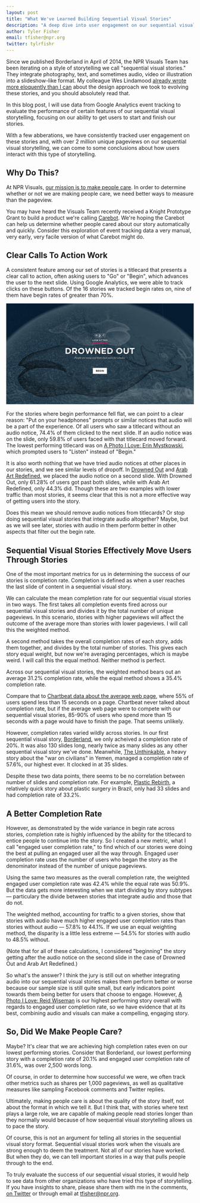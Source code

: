 ```yaml
---
layout: post
title: "What We've Learned Building Sequential Visual Stories"
description: "A deep dive into user engagement on our sequential visual stories"
author: Tyler Fisher
email: tfisher@npr.org
twitter: tylrfishr
---
```


Since we published Borderland in April of 2014, the NPR Visuals Team has been iterating on a style of storytelling we call "sequential visual stories." They integrate photography, text, and sometimes audio, video or illustration into a slideshow-like format. My colleague Wes Lindamood [already wrote more eloquently than I can](https://source.opennews.org/en-US/learning/evolution-nprs-picture-stories/) about the design approach we took to evolving these stories, and you should absolutely read that.

In this blog post, I will use data from Google Analytics event tracking to evaluate the performance of certain features of our sequential visual storytelling, focusing on our ability to get users to start and finish our stories.

With a few abberations, we have consistently tracked user engagement on these stories and, with over 2 million unique pageviews on our sequential visual storytelling, we can come to some conclusions about how users interact with this type of storytelling.

## Why Do This?

At NPR Visuals, [our mission is to make people care](http://hackerjournalist.net/2014/04/24/what-is-your-mission/). In order to determine whether or not we are making people care, we need better ways to measure than the pageview. 

You may have heard the Visuals Team recently received a Knight Prototype Grant to build a product we're calling [Carebot](http://knightfoundation.org/grants/201551645/). We're hoping the Carebot can help us determine whether people cared about our story automatically and quickly. Consider this exploration of event tracking data a very manual, very early, very facile version of what Carebot might do.

## Clear Calls To Action Work

A consistent feature among our set of stories is a titlecard that presents a clear call to action, often asking users to "Go" or "Begin", which advances the user to the next slide. Using Google Analytics, we were able to track clicks on these buttons. Of the 16 stories we tracked begin rates on, nine of them have begin rates of greater than 70%. 

![An example titlecard](/img/posts/titlecard-example.png)

For the stories where begin performance fell flat, we can point to a clear reason: "Put on your headphones" prompts or similar notices that audio will be a part of the experience. Of all users who saw a titlecard without an audio notice, 74.4% of them clicked to the next slide. If an audio notice was on the slide, only 59.8% of users faced with that titlecard moved forward. The lowest performing titlecard was on [A Photo I Love: Erin Mystkowski](apps.npr.org/lookatthis/posts/mystkowski-loves/), which prompted users to "Listen" instead of "Begin."

<div id="begin"></div>
<script type="text/javascript" src="http://stage-apps.npr.org/dailygraphics/graphics/look-begin-rate-table/js/lib/pym.js"></script>
<script>
    var pymParent = new pym.Parent('begin', 'http://stage-apps.npr.org/dailygraphics/graphics/look-begin-rate-table/child.html', {});
</script>

It is also worth nothing that we have tried audio notices at other places in our stories, and we see similar levels of dropoff. In [Drowned Out](http://apps.npr.org/lookatthis/posts/whales) and [Arab Art Redefined](http://apps.npr.org/lookatthis/posts/al-qassemi), we placed the audio notice on a second slide. With Drowned Out, only 61.28% of users got past both slides, while with Arab Art Redefined, only 44.3% did. Though these are two examples with lower traffic than most stories, it seems clear that this is not a more effective way of getting users into the story.

Does this mean we should remove audio notices from titlecards? Or stop doing sequential visual stories that integrate audio altogether? Maybe, but as we will see later, stories with audio in them perform better in other aspects that filter out the begin rate.

## Sequential Visual Stories Effectively Move Users Through Stories

One of the most important metrics for us in determining the success of our stories is completion rate. Completion is defined as when a user reaches the last slide of content in a sequential visual story. 

We can calculate the mean completion rate for our sequential visual stories in two ways. The first takes all completion events fired across our sequential visual stories and divides it by the total number of unique pageviews. In this scenario, stories with higher pageviews will affect the outcome of the average more than stories with lower pageviews. I will call this the weighted method.

A second method takes the overall completion rates of each story, adds them together, and divides by the total number of stories. This gives each story equal weight, but now we're averaging percentages, which is maybe weird. I will call this the equal method. Neither method is perfect.

Across our sequential visual stories, the weighted method bears out an average 31.2% completion rate, while the equal method shows a 35.4% completion rate. 

Compare that to [Chartbeat data about the average web page](http://time.com/12933/what-you-think-you-know-about-the-web-is-wrong/), where 55% of users spend less than 15 seconds on a page. Chartbeat never talked about completion rate, but if the average web page were to compete with our sequential visual stories, 85-90% of users who spend more than 15 seconds with a page would have to finish the page. That seems unlikely.

However, completion rates varied wildly across stories. In our first sequential visual story, [Borderland](http://apps.npr.org/borderland), we only acheived a completion rate of 20%. It was also 130 slides long, nearly twice as many slides as any other sequential visual story we've done. Meanwhile, [The Unthinkable](http://apps.npr.org/lookatthis/posts/yemen), a heavy story about the "war on civilians" in Yemen, managed a completion rate of 57.6%, our highest ever. It clocked in at 35 slides. 

Despite these two data points, there seems to be no correlation between number of slides and completion rate. For example, [Plastic Rebirth](http://apps.npr.org/lookatthis/posts/plastic/), a relatively quick story about plastic surgery in Brazil, only had 33 slides and had completion rate of 33.2%.

<div id="correlation"></div>
<script type="text/javascript" src="http://stage-apps.npr.org/dailygraphics/graphics/look-slides-completion/js/lib/pym.js"></script>
<script>
    var pymParent = new pym.Parent('correlation', 'http://stage-apps.npr.org/dailygraphics/graphics/look-slides-completion/child.html', {});
</script>

## A Better Completion Rate

However, as demonstrated by the wide variance in begin rate across stories, completion rate is highly influenced by the ability for the titlecard to entice people to continue into the story. So I created a new metric, what I call "engaged user completion rate," to find which of our stories were doing the best at pulling an engaged user all the way through. Engaged user completion rate uses the number of users who began the story as the denominator instead of the number of unique pageviews.

Using the same two measures as the overall completion rate, the weighted engaged user completion rate was 42.4% while the equal rate was 50.9%. But the data gets more interesting when we start dividing by story subtypes &mdash; particulary the divide between stories that integrate audio and those that do not.

The weighted method, accounting for traffic to a given stories, show that stories with audio have much higher engaged user completion rates than stories without audio &mdash; 57.8% to 44.1%. If we use an equal weighting method, the disparity is a little less extreme &mdash; 54.5% for stories with audio to 48.5% without. 

(Note that for all of these calculations, I considered "beginning" the story getting after the audio notice on the second slide in the case of Drowned Out and Arab Art Redefined.)

So what's the answer? I think the jury is still out on whether integrating audio into our sequential visual stories makes them perform better or worse because our sample size is still quite small, but early indicators point towards them being better for users that choose to engage. However, [A Photo I Love: Reid Wiseman](http://apps.npr.org/lookatthis/posts/spacepix) is our highest performing story overall with regards to engaged user completion rate, so we have evidence that at its best, combining audio and visuals can make a compelling, engaging story.

<div id="completion"></div>
<script type="text/javascript" src="http://stage-apps.npr.org/dailygraphics/graphics/look-completion-rate-table/js/lib/pym.js"></script>
<script>
    var pymParent = new pym.Parent('completion', 'http://stage-apps.npr.org/dailygraphics/graphics/look-completion-rate-table/child.html', {});
</script>

## So, Did We Make People Care?

Maybe? It's clear that we are achieving high completion rates even on our lowest performing stories. Consider that Borderland, our lowest performing story with a completion rate of 20.1% and engaged user completion rate of 31.6%, was over 2,500 words long. 

Of course, in order to determine how successful we were, we often track other metrics such as shares per 1,000 pageviews, as well as qualitative measures like sampling Facebook comments and Twitter replies.

Ultimately, making people care is about the quality of the story itself, not about the format in which we tell it. But I think that, with stories where text plays a large role, we are capable of making people read stories longer than they normally would because of how sequential visual storytelling allows us to pace the story.

Of course, this is not an argument for telling all stories in the sequential visual story format. Sequential visual stories work when the visuals are strong enough to deem the treatment. Not all of our stories have worked. But when they do, we can tell important stories in a way that pulls people through to the end.

To truly evaluate the success of our sequential visual stories, it would help to see data from other organizations who have tried this type of storytelling. If you have insights to share, please share them with me in the comments, [on Twitter](http://twitter.com/tylrfishr) or through email at <a href="mailto:tfisher@npr.org">tfisher@npr.org</a>.
